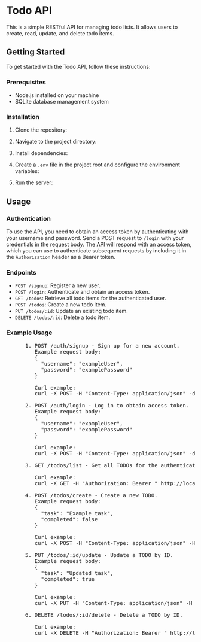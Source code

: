 # Todo API

This is a simple RESTful API for managing todo lists. It allows users to create, read, update, and delete todo items.

## Getting Started

To get started with the Todo API, follow these instructions:

### Prerequisites

- Node.js installed on your machine
- SQLite database management system

### Installation

1. Clone the repository:


2. Navigate to the project directory:


3. Install dependencies:


4. Create a `.env` file in the project root and configure the environment variables:


5. Run the server:


## Usage

### Authentication

To use the API, you need to obtain an access token by authenticating with your username and password. Send a POST request to `/login` with your credentials in the request body. The API will respond with an access token, which you can use to authenticate subsequent requests by including it in the `Authorization` header as a Bearer token.

### Endpoints

- `POST /signup`: Register a new user.
- `POST /login`: Authenticate and obtain an access token.
- `GET /todos`: Retrieve all todo items for the authenticated user.
- `POST /todos`: Create a new todo item.
- `PUT /todos/:id`: Update an existing todo item.
- `DELETE /todos/:id`: Delete a todo item.

### Example Usage

<pre>
      1. POST /auth/signup - Sign up for a new account.
         Example request body:
         {
           "username": "exampleUser",
           "password": "examplePassword"
         }
  
         Curl example:
         curl -X POST -H "Content-Type: application/json" -d '{"username":"exampleUser", "password":"examplePassword"}' http://localhost:3000/auth/signup
  
      2. POST /auth/login - Log in to obtain access token.
         Example request body:
         {
           "username": "exampleUser",
           "password": "examplePassword"
         }
  
         Curl example:
         curl -X POST -H "Content-Type: application/json" -d '{"username":"exampleUser", "password":"examplePassword"}' http://localhost:3000/auth/login
  
      3. GET /todos/list - Get all TODOs for the authenticated user.
  
         Curl example:
         curl -X GET -H "Authorization: Bearer <access_token>" http://localhost:3000/todos/list
  
      4. POST /todos/create - Create a new TODO.
         Example request body:
         {
           "task": "Example task",
           "completed": false
         }
  
         Curl example:
         curl -X POST -H "Content-Type: application/json" -H "Authorization: Bearer <access_token>" -d '{"task":"Example task", "completed":false}' http://localhost:3000/todos/create
  
      5. PUT /todos/:id/update - Update a TODO by ID.
         Example request body:
         {
           "task": "Updated task",
           "completed": true
         }
  
         Curl example:
         curl -X PUT -H "Content-Type: application/json" -H "Authorization: Bearer <access_token>" -d '{"task":"Updated task", "completed":true}' http://localhost:3000/todos/1/update
  
      6. DELETE /todos/:id/delete - Delete a TODO by ID.
  
         Curl example:
         curl -X DELETE -H "Authorization: Bearer <access_token>" http://localhost:3000/todos/1/delete
</pre>